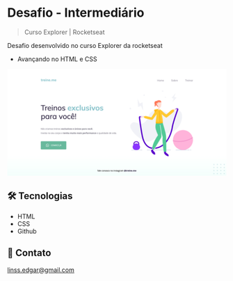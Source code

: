 # Desafio - Intermediário

> Curso Explorer | Rocketseat

Desafio desenvolvido no curso Explorer da rocketseat

* Avançando no HTML e CSS

![preview](./.github/preview.png)


## 🛠 Tecnologias

- HTML
- CSS
- Github

## 📩 Contato

linss.edgar@gmail.com

